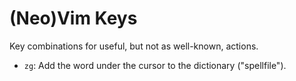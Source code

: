 # (Neo)Vim Keys

Key combinations for useful, but not as well-known, actions.

* `zg`: Add the word under the cursor to the dictionary ("spellfile").
